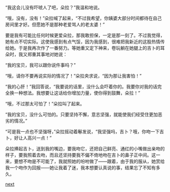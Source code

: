 
“我这会儿没有吓唬人了吧，朵拉？”我温和地说。

“哦，没有，没有！”朵拉喊了起来，“不过我希望，你姨婆大部分时间都待在自己房间里才好。但愿她不是那种老爱骂人的老太婆！”

要是我有可能比任何时候更爱朵拉，那我敢担保，一定是那一刻了。不过我觉得，她有点不切实际。这使我感到有点气馁，因为我感到，很难把我新近的这股热情传给她。于是我再次作了一番努力。等她重又定下神来，卷玩躺在她腿上的吉卜的耳朵时，我又郑重其事地对她说：

“我的宝贝，我可以跟你说件事吗？”

“哦，请你不要再说实际的情况了！”朵拉央求说，“因为那让我害怕！”

“我的心肝！”我回答说，“我要说的话里，没什么会吓着你的。我要你对我的话完全换一种想法。我想要让这话给你增加力量，使你得到鼓舞，朵拉！”

“哦，不过那太可怕了！”朵拉叫了起来。

“我的宝贝，没什么可怕的。只要坚持不懈，意志坚强，就能使我们经受住更加恶劣的情况。”

“可是我一点也不坚强呀，”朵拉摇动着鬈发说，“我坚强吗，吉卜？哦，你吻一下吉卜，好让人高兴一点！”

朵拉捧起吉卜，送到我的嘴边，要我吻它，还把自己鲜亮、通红的小嘴做出亲吻的样子，要我照着去吻，而且还坚持要我不偏不倚地吻在吉卜的鼻子正中间。这一来，要想不吻是不可能了，我就照她的吩咐做了——跟着，由于我的服从，她赏给我一个吻作为回报——她让我着了迷，我本想要认真说的事，结果忘了不知有多久。

[next](page478)